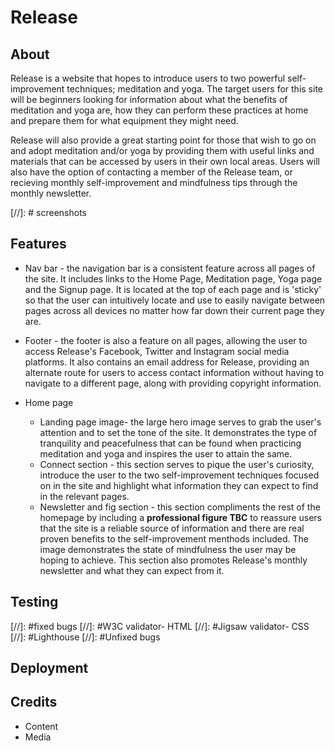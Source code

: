 # Release

##  About
Release is a website that hopes to introduce users to two powerful self-improvement techniques; meditation and yoga. The target users for this site will be beginners looking for information about what the benefits of meditation and yoga are, how they can perform these practices at home and prepare them for what equipment they might need. 

Release will also provide a great starting point for those that wish to go on and adopt meditation and/or yoga by providing them with useful links and materials that can be accessed by users in their own local areas. Users will also have the option of contacting a member of the Release team, or recieving monthly self-improvement and mindfulness tips through the monthly newsletter.

[//]: # screenshots


## Features

- Nav bar - the navigation bar is a consistent feature across all pages of the site. It includes links to the Home Page, Meditation page, Yoga page and the Signup page. It is located at the top of each page and is 'sticky' so that the user can intuitively locate and use to easily navigate between pages across all devices no matter how far down their current page they are.
- Footer - the footer is also a feature on all pages, allowing the user to access Release's Facebook, Twitter and Instagram social media platforms. It also contains an email address for Release, providing an alternate route for users to access contact information without having to navigate to a different page, along with providing copyright information.

- Home page
    - Landing page image- the large hero image serves to grab the user's attention and to set the tone of the site. It demonstrates the type of tranquility and peacefulness that can be found when practicing meditation and yoga and inspires the user to attain the same.
    - Connect section - this section serves to pique the user's curiosity, introduce the user to the two self-improvement techniques focused on in the site and highlight what information they can expect to find in the relevant pages.
    - Newsletter and fig section - this section compliments the rest of the homepage by including a **professional figure TBC** to reassure users that the site is a reliable source of information and there are real proven benefits to the self-improvement menthods included. The image demonstrates the state of mindfulness the user may be hoping to achieve. This section also promotes Release's monthly newsletter and what they can expect from it.

## Testing

[//]: #fixed bugs
[//]: #W3C validator- HTML
[//]: #Jigsaw validator- CSS
[//]: #Lighthouse
[//]: #Unfixed bugs


## Deployment

## Credits

- Content
- Media